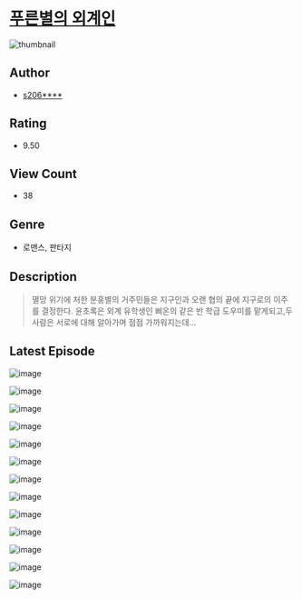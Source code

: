 # [푸른별의 외계인](https://comic.naver.com/bestChallenge/list?titleId=810954)
![thumbnail](https://image-comic.pstatic.net/user_contents_data/challenge_comic/2023/05/25/upload_3991146267587864164_480x623.jpeg)

## Author
- [s206****](https://comic.naver.com/artistTitle?id=367138)

## Rating
- 9.50

## View Count
- 38

## Genre
- 로맨스, 판타지

## Description
> 멸망 위기에 처한 분홍별의 거주민들은 지구인과 오랜 협의 끝에 지구로의 이주를 결정한다. 윤초록은 외계 유학생인 삐온의 같은 반 학급 도우미를 맡게되고,두 사람은 서로에 대해 알아가며 점점 가까워지는데...


## Latest Episode
![image](https://image-comic.pstatic.net/user_contents_data/challenge_comic/2023/05/25/367138/upload_3617064734999197748.jpeg)

![image](https://image-comic.pstatic.net/user_contents_data/challenge_comic/2023/05/25/367138/upload_3545519705948500070.jpeg)

![image](https://image-comic.pstatic.net/user_contents_data/challenge_comic/2023/05/25/367138/upload_3990533843050836067.jpeg)

![image](https://image-comic.pstatic.net/user_contents_data/challenge_comic/2023/05/25/367138/upload_7365415317758424628.jpeg)

![image](https://image-comic.pstatic.net/user_contents_data/challenge_comic/2023/05/25/367138/upload_7005175927960254262.jpeg)

![image](https://image-comic.pstatic.net/user_contents_data/challenge_comic/2023/05/25/367138/upload_3546411220766111287.jpeg)

![image](https://image-comic.pstatic.net/user_contents_data/challenge_comic/2023/05/25/367138/upload_3690191058654094137.jpeg)

![image](https://image-comic.pstatic.net/user_contents_data/challenge_comic/2023/05/25/367138/upload_3906372640313782835.jpeg)

![image](https://image-comic.pstatic.net/user_contents_data/challenge_comic/2023/05/25/367138/upload_4063717341394056243.jpeg)

![image](https://image-comic.pstatic.net/user_contents_data/challenge_comic/2023/05/25/367138/upload_3907215940804501862.jpeg)

![image](https://image-comic.pstatic.net/user_contents_data/challenge_comic/2023/05/25/367138/upload_3761693601146941539.jpeg)

![image](https://image-comic.pstatic.net/user_contents_data/challenge_comic/2023/05/25/367138/upload_4121982653704791349.jpeg)

![image](https://image-comic.pstatic.net/user_contents_data/challenge_comic/2023/05/25/367138/upload_3762305797214843956.jpeg)
